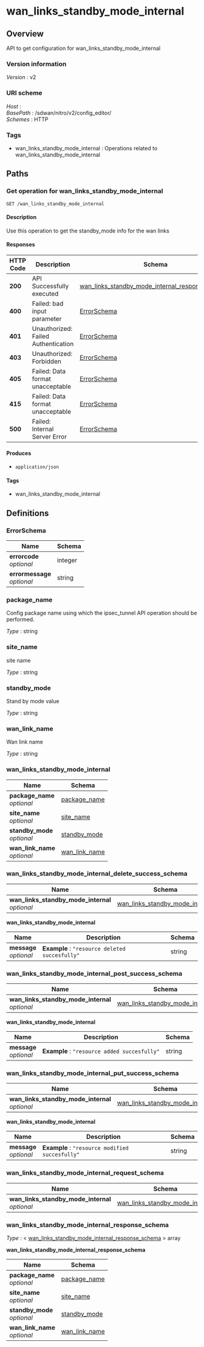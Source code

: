 # wan\_links\_standby\_mode\_internal


<a name="overview"></a>
## Overview
API to get configuration for wan\_links\_standby\_mode\_internal


### Version information
*Version* : v2


### URI scheme
*Host* : <MGMT-IP>  
*BasePath* : /sdwan/nitro/v2/config\_editor/  
*Schemes* : HTTP


### Tags

* wan\_links\_standby\_mode\_internal : Operations related to wan\_links\_standby\_mode\_internal 




<a name="paths"></a>
## Paths

<a name="wan\_links\_standby\_mode\_internal-get"></a>
### Get operation for wan\_links\_standby\_mode\_internal
```
GET /wan_links_standby_mode_internal
```


#### Description
Use this operation to get the standby\_mode info for the wan links


#### Responses

|HTTP Code|Description|Schema|
|---|---|---|
|**200**|API Successfully executed|[wan\_links\_standby\_mode\_internal\_response\_schema](#wan\_links\_standby\_mode\_internal\_response\_schema)|
|**400**|Failed: bad input parameter|[ErrorSchema](#errorschema)|
|**401**|Unauthorized: Failed Authentication|[ErrorSchema](#errorschema)|
|**403**|Unauthorized: Forbidden|[ErrorSchema](#errorschema)|
|**405**|Failed: Data format unacceptable|[ErrorSchema](#errorschema)|
|**415**|Failed: Data format unacceptable|[ErrorSchema](#errorschema)|
|**500**|Failed: Internal Server Error|[ErrorSchema](#errorschema)|


#### Produces

* `application/json`


#### Tags

* wan\_links\_standby\_mode\_internal




<a name="definitions"></a>
## Definitions

<a name="errorschema"></a>
### ErrorSchema

|Name|Schema|
|---|---|
|**errorcode**  <br>*optional*|integer|
|**errormessage**  <br>*optional*|string|


<a name="package\_name"></a>
### package\_name
Config package name using which the ipsec\_tunnel API operation should be performed.

*Type* : string


<a name="site\_name"></a>
### site\_name
site name

*Type* : string


<a name="standby\_mode"></a>
### standby\_mode
Stand by mode value

*Type* : string


<a name="wan\_link\_name"></a>
### wan\_link\_name
Wan link name

*Type* : string


<a name="wan\_links\_standby\_mode\_internal"></a>
### wan\_links\_standby\_mode\_internal

|Name|Schema|
|---|---|
|**package\_name**  <br>*optional*|[package\_name](#package\_name)|
|**site\_name**  <br>*optional*|[site\_name](#site\_name)|
|**standby\_mode**  <br>*optional*|[standby\_mode](#standby\_mode)|
|**wan\_link\_name**  <br>*optional*|[wan\_link\_name](#wan\_link\_name)|


<a name="wan\_links\_standby\_mode\_internal\_delete\_success\_schema"></a>
### wan\_links\_standby\_mode\_internal\_delete\_success\_schema

|Name|Schema|
|---|---|
|**wan\_links\_standby\_mode\_internal**  <br>*optional*|[wan\_links\_standby\_mode\_internal](#wan\_links\_standby\_mode\_internal\_delete\_success\_schema-wan\_links\_standby\_mode\_internal)|

<a name="wan\_links\_standby\_mode\_internal\_delete\_success\_schema-wan\_links\_standby\_mode\_internal"></a>
**wan\_links\_standby\_mode\_internal**

|Name|Description|Schema|
|---|---|---|
|**message**  <br>*optional*|**Example** : `"resource deleted succesfully"`|string|


<a name="wan\_links\_standby\_mode\_internal\_post\_success\_schema"></a>
### wan\_links\_standby\_mode\_internal\_post\_success\_schema

|Name|Schema|
|---|---|
|**wan\_links\_standby\_mode\_internal**  <br>*optional*|[wan\_links\_standby\_mode\_internal](#wan\_links\_standby\_mode\_internal\_post\_success\_schema-wan\_links\_standby\_mode\_internal)|

<a name="wan\_links\_standby\_mode\_internal\_post\_success\_schema-wan\_links\_standby\_mode\_internal"></a>
**wan\_links\_standby\_mode\_internal**

|Name|Description|Schema|
|---|---|---|
|**message**  <br>*optional*|**Example** : `"resource added succesfully"`|string|


<a name="wan\_links\_standby\_mode\_internal\_put\_success\_schema"></a>
### wan\_links\_standby\_mode\_internal\_put\_success\_schema

|Name|Schema|
|---|---|
|**wan\_links\_standby\_mode\_internal**  <br>*optional*|[wan\_links\_standby\_mode\_internal](#wan\_links\_standby\_mode\_internal\_put\_success\_schema-wan\_links\_standby\_mode\_internal)|

<a name="wan\_links\_standby\_mode\_internal\_put\_success\_schema-wan\_links\_standby\_mode\_internal"></a>
**wan\_links\_standby\_mode\_internal**

|Name|Description|Schema|
|---|---|---|
|**message**  <br>*optional*|**Example** : `"resource modified succesfully"`|string|


<a name="wan\_links\_standby\_mode\_internal\_request\_schema"></a>
### wan\_links\_standby\_mode\_internal\_request\_schema

|Name|Schema|
|---|---|
|**wan\_links\_standby\_mode\_internal**  <br>*optional*|[wan\_links\_standby\_mode\_internal](#wan\_links\_standby\_mode\_internal)|


<a name="wan\_links\_standby\_mode\_internal\_response\_schema"></a>
### wan\_links\_standby\_mode\_internal\_response\_schema
*Type* : < [wan\_links\_standby\_mode\_internal\_response\_schema](#wan\_links\_standby\_mode\_internal\_response\_schema-inline) > array

<a name="wan\_links\_standby\_mode\_internal\_response\_schema-inline"></a>
**wan\_links\_standby\_mode\_internal\_response\_schema**

|Name|Schema|
|---|---|
|**package\_name**  <br>*optional*|[package\_name](#package\_name)|
|**site\_name**  <br>*optional*|[site\_name](#site\_name)|
|**standby\_mode**  <br>*optional*|[standby\_mode](#standby\_mode)|
|**wan\_link\_name**  <br>*optional*|[wan\_link\_name](#wan\_link\_name)|





